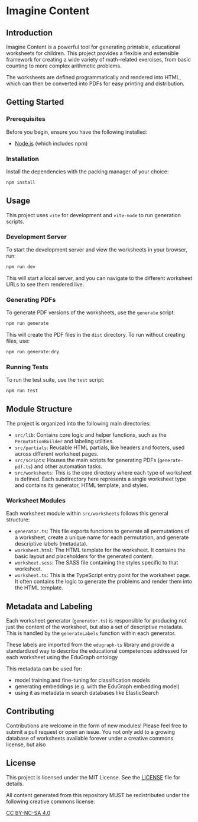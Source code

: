 # Imagine Content

## Introduction

Imagine Content is a powerful tool for generating printable, educational worksheets for children. This project provides a flexible and extensible framework for creating a wide variety of math-related exercises, from basic counting to more complex arithmetic problems.

The worksheets are defined programmatically and rendered into HTML, which can then be converted into PDFs for easy printing and distribution.

## Getting Started

### Prerequisites

Before you begin, ensure you have the following installed:

*   [Node.js](https://nodejs.org/) (which includes npm)

### Installation

Install the dependencies with the packing manager of your choice:

```bash
npm install
```

## Usage

This project uses `vite` for development and `vite-node` to run generation scripts.

### Development Server

To start the development server and view the worksheets in your browser, run:

```bash
npm run dev
```

This will start a local server, and you can navigate to the different worksheet URLs to see them rendered live.

### Generating PDFs

To generate PDF versions of the worksheets, use the `generate` script:

```bash
npm run generate
```

This will create the PDF files in the `dist` directory. To run without creating files, use:
```bash
npm run generate:dry
```

### Running Tests

To run the test suite, use the `test` script:

```bash
npm run test
```

## Module Structure

The project is organized into the following main directories:

*   `src/lib`: Contains core logic and helper functions, such as the `PermutationBuilder` and labeling utilities.
*   `src/partials`: Reusable HTML partials, like headers and footers, used across different worksheet pages.
*   `src/scripts`: Houses the main scripts for generating PDFs (`generate-pdf.ts`) and other automation tasks.
*   `src/worksheets`: This is the core directory where each type of worksheet is defined. Each subdirectory here represents a single worksheet type and contains its generator, HTML template, and styles.

### Worksheet Modules

Each worksheet module within `src/worksheets` follows this general structure:

*   `generator.ts`: This file exports functions to generate all permutations of a worksheet, create a unique name for each permutation, and generate descriptive labels (metadata).
*   `worksheet.html`: The HTML template for the worksheet. It contains the basic layout and placeholders for the generated content.
*   `worksheet.scss`: The SASS file containing the styles specific to that worksheet.
*   `worksheet.ts`: This is the TypeScript entry point for the worksheet page. It often contains the logic to generate the problems and render them into the HTML template.

## Metadata and Labeling

Each worksheet generator (`generator.ts`) is responsible for producing not just the content of the worksheet, but also a set of descriptive metadata. This is handled by the `generateLabels` function within each generator.

These labels are imported from the `edugraph-ts` library and provide a standardized way to describe the educational competences addressed for each worksheet using the EduGraph ontology

This metadata can be used for:

*   model training and fine-tuning for classification models
*   generating embeddings (e.g. with the EduGraph embedding model)
*   using it as metadata in search databases like ElasticSearch

## Contributing

Contributions are welcome in the form of new modules! Please feel free to submit a pull request 
or open an issue. You not only add to a growing database of worksheets available forever
under a creative commons license, but also

## License

This project is licensed under the MIT License. See the [LICENSE](LICENSE) file for details.

All content generated from this repository MUST be redistributed under the following creative commons license:

[CC BY-NC-SA 4.0](https://creativecommons.org/licenses/by-nc-sa/4.0/)